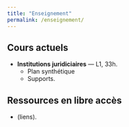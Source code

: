 ```yaml
---
title: "Enseignement"
permalink: /enseignement/
---
```


## Cours actuels
- **Institutions juridiciaires** — L1, 33h.
  - Plan synthétique
  - Supports.

## Ressources en libre accès
- (liens).
